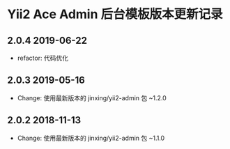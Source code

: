 Yii2 Ace Admin 后台模板版本更新记录
================================

2.0.4 2019-06-22
----------------

- refactor: 代码优化

2.0.3 2019-05-16
----------------

- Change: 使用最新版本的 jinxing/yii2-admin 包 ~1.2.0

2.0.2 2018-11-13
----------------

- Change: 使用最新版本的 jinxing/yii2-admin 包 ~1.1.0
